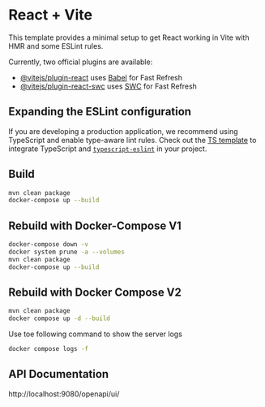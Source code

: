# React + Vite

This template provides a minimal setup to get React working in Vite with HMR and some ESLint rules.

Currently, two official plugins are available:

- [@vitejs/plugin-react](https://github.com/vitejs/vite-plugin-react/blob/main/packages/plugin-react/README.md) uses [Babel](https://babeljs.io/) for Fast Refresh
- [@vitejs/plugin-react-swc](https://github.com/vitejs/vite-plugin-react-swc) uses [SWC](https://swc.rs/) for Fast Refresh

## Expanding the ESLint configuration

If you are developing a production application, we recommend using TypeScript and enable type-aware lint rules. Check out the [TS template](https://github.com/vitejs/vite/tree/main/packages/create-vite/template-react-ts) to integrate TypeScript and [`typescript-eslint`](https://typescript-eslint.io) in your project.

## Build

```bash
mvn clean package
docker-compose up --build
```

## Rebuild with Docker-Compose V1

```bash
docker-compose down -v
docker system prune -a --volumes
mvn clean package
docker-compose up --build
```

## Rebuild with Docker Compose V2

```bash
mvn clean package
docker compose up -d --build
```

Use toe following command to show the server logs

```bash
docker compose logs -f
```

## API Documentation

http://localhost:9080/openapi/ui/

